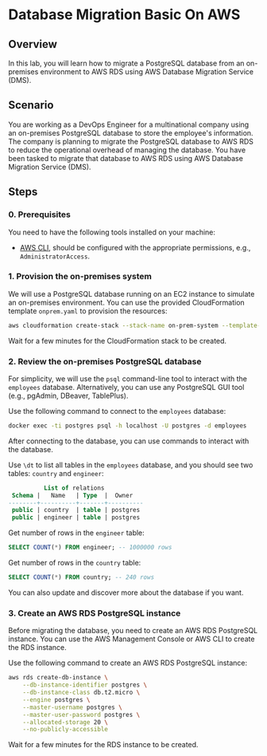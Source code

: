 # Database Migration Basic On AWS

## Overview
In this lab, you will learn how to migrate a PostgreSQL database from an on-premises environment to AWS RDS using AWS Database Migration Service (DMS).

## Scenario
You are working as a DevOps Engineer for a multinational company using an on-premises PostgreSQL database to store the employee's information. The company is planning to migrate the PostgreSQL database to AWS RDS to reduce the operational overhead of managing the database. You have been tasked to migrate that database to AWS RDS using AWS Database Migration Service (DMS).

## Steps
### 0. Prerequisites
You need to have the following tools installed on your machine:
- [AWS CLI](https://docs.aws.amazon.com/cli/latest/userguide/getting-started-install.html), should be configured with the appropriate permissions, e.g., `AdministratorAccess`.

### 1. Provision the on-premises system
We will use a PostgreSQL database running on an EC2 instance to simulate an on-premises environment. You can use the provided CloudFormation template `onprem.yaml` to provision the resources:
```bash
aws cloudformation create-stack --stack-name on-prem-system --template-body file://onprem.yaml
```
Wait for a few minutes for the CloudFormation stack to be created.

### 2. Review the on-premises PostgreSQL database
For simplicity, we will use the `psql` command-line tool to interact with the `employees` database. Alternatively, you can use any PostgreSQL GUI tool (e.g., pgAdmin, DBeaver, TablePlus).

Use the following command to connect to the `employees` database:
```bash
docker exec -ti postgres psql -h localhost -U postgres -d employees
```

After connecting to the database, you can use commands to interact with the database.

Use `\dt` to list all tables in the `employees` database, and you should see two tables: `country` and `engineer`:
```sql
          List of relations
 Schema |   Name   | Type  |  Owner   
--------+----------+-------+----------
 public | country  | table | postgres
 public | engineer | table | postgres
```
Get number of rows in the `engineer` table:
```sql
SELECT COUNT(*) FROM engineer; -- 1000000 rows
```
Get number of rows in the `country` table:
```sql
SELECT COUNT(*) FROM country; -- 240 rows
```
You can also update and discover more about the database if you want.

### 3. Create an AWS RDS PostgreSQL instance
Before migrating the database, you need to create an AWS RDS PostgreSQL instance. You can use the AWS Management Console or AWS CLI to create the RDS instance.

Use the following command to create an AWS RDS PostgreSQL instance:
```bash
aws rds create-db-instance \
    --db-instance-identifier postgres \
    --db-instance-class db.t2.micro \
    --engine postgres \
    --master-username postgres \
    --master-user-password postgres \
    --allocated-storage 20 \
    --no-publicly-accessible
```

Wait for a few minutes for the RDS instance to be created.
